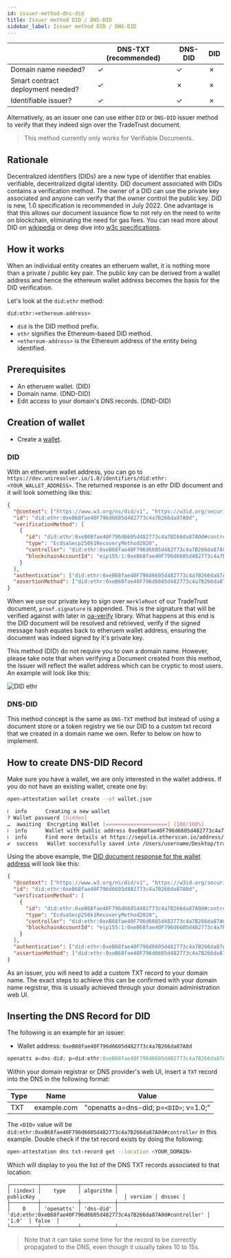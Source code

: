 ```yaml
---
id: issuer-method-dns-did
title: Issuer method DID / DNS-DID
sidebar_label: Issuer method DID / DNS-DID
---
```


|                                   | DNS-TXT (recommended) | DNS-DID | DID     |
| --------------------------------- | --------------------- | ------- | ------- |
| Domain name needed?               | &check;               | &check; | &cross; |
| Smart contract deployment needed? | &check;               | &cross; | &cross; |
| Identifiable issuer?              | &check;               | &check; | &cross; |

Alternatively, as an issuer one can use either `DID` or `DNS-DID` issuer method to verify that they indeed sign over the TradeTrust document.

> This method currently only works for Verifiable Documents.

## Rationale

Decentralized identifiers (DIDs) are a new type of identifier that enables verifiable, decentralized digital identity. DID document associated with DIDs contains a verification method. The owner of a DID can use the private key associated and anyone can verify that the owner control the public key. DID is new, 1.0 specification is recommended in July 2022. One advantage is that this allows our document issuance flow to not rely on the need to write on blockchain, eliminating the need for gas fees. You can read more about DID on [wikipedia](https://en.wikipedia.org/wiki/Decentralized_identifier) or deep dive into [w3c specifications](https://www.w3.org/TR/did-core/).

## How it works

When an individual entity creates an etheruem wallet, it is nothing more than a private / public key pair. The public key can be derived from a wallet address and hence the ethereum wallet address becomes the basis for the DID verification.

Let's look at the `did:ethr` method:

`did:ethr:<ethereum-address>`

- `did` is the DID method prefix.
- `ethr` signifies the Ethereum-based DID method.
- `<ethereum-address>` is the Ethereum address of the entity being identified.

## Prerequisites

- An etheruem wallet. (DID)
- Domain name. (DND-DID)
- Edit access to your domain's DNS records. (DND-DID)

## Creation of wallet

- Create a [wallet](/docs/tutorial/verifiable-documents/ethereum/wallet).

### DID

With an etheruem wallet address, you can go to `https://dev.uniresolver.io/1.0/identifiers/did:ethr:<YOUR_WALLET_ADDRESS>`. The returned response is an ethr DID document and it will look something like this:

```json
{
  "@context": ["https://www.w3.org/ns/did/v1", "https://w3id.org/security/suites/secp256k1recovery-2020/v2"],
  "id": "did:ethr:0xeB68fae40F796d6605d482773c4a7B266da87A0d",
  "verificationMethod": [
    {
      "id": "did:ethr:0xeB68fae40F796d6605d482773c4a7B266da87A0d#controller",
      "type": "EcdsaSecp256k1RecoveryMethod2020",
      "controller": "did:ethr:0xeB68fae40F796d6605d482773c4a7B266da87A0d",
      "blockchainAccountId": "eip155:1:0xeB68fae40F796d6605d482773c4a7B266da87A0d"
    }
  ],
  "authentication": ["did:ethr:0xeB68fae40F796d6605d482773c4a7B266da87A0d#controller"],
  "assertionMethod": ["did:ethr:0xeB68fae40F796d6605d482773c4a7B266da87A0d#controller"]
}
```

When we use our private key to sign over `merkleRoot` of our TradeTrust document, `proof.signature` is appended. This is the signature that will be verified against with later in [oa-verify](https://github.com/Open-Attestation/oa-verify) library. What happens at this end is the DID document will be resolved and retrieved, verify if the signed message hash equates back to etheruem wallet address, ensuring the document was indeed signed by it's private key.

This method (DID) do not require you to own a domain name. However, please take note that when verifying a Document created from this method, the Issuer will reflect the wallet address which can be cryptic to most users. An example will look like this:

![DID ethr](/docs/introduction/did-ethr.png)

### DNS-DID

This method concept is the same as `DNS-TXT` method but instead of using a document store or a token registry we tie our DID to a custom txt record that we created in a domain name we own. Refer to below on how to implement.

## How to create DNS-DID Record

Make sure you have a wallet, we are only interested in the wallet address. If you do not have an existing wallet, create one by:

```bash
open-attestation wallet create --of wallet.json
```

```bash
ℹ  info      Creating a new wallet
? Wallet password [hidden]
…  awaiting  Encrypting Wallet [====================] [100/100%]
ℹ  info      Wallet with public address 0xeB68fae40F796d6605d482773c4a7B266da87A0d successfully created.
ℹ  info      Find more details at https://sepolia.etherscan.io/address/0xeB68fae40F796d6605d482773c4a7B266da87A0d
✔  success   Wallet successfully saved into /Users/username/Desktop/tradetrust/wallet.json
```

Using the above example, the [DID document response for the wallet address](https://dev.uniresolver.io/1.0/identifiers/did:ethr:0xeB68fae40F796d6605d482773c4a7B266da87A0d) will look like this:

```json
{
  "@context": ["https://www.w3.org/ns/did/v1", "https://w3id.org/security/suites/secp256k1recovery-2020/v2"],
  "id": "did:ethr:0xeB68fae40F796d6605d482773c4a7B266da87A0d",
  "verificationMethod": [
    {
      "id": "did:ethr:0xeB68fae40F796d6605d482773c4a7B266da87A0d#controller",
      "type": "EcdsaSecp256k1RecoveryMethod2020",
      "controller": "did:ethr:0xeB68fae40F796d6605d482773c4a7B266da87A0d",
      "blockchainAccountId": "eip155:1:0xeB68fae40F796d6605d482773c4a7B266da87A0d"
    }
  ],
  "authentication": ["did:ethr:0xeB68fae40F796d6605d482773c4a7B266da87A0d#controller"],
  "assertionMethod": ["did:ethr:0xeB68fae40F796d6605d482773c4a7B266da87A0d#controller"]
}
```

As an issuer, you will need to add a custom TXT record to your domain name. The exact steps to achieve this can be confirmed with your domain name registrar, this is usually achieved through your domain administration web UI.

## Inserting the DNS Record for DID

The following is an example for an issuer:

- Wallet address: `0xeB68fae40F796d6605d482773c4a7B266da87A0d`

```javascript
openatts a=dns-did; p=did:ethr:0xeB68fae40F796d6605d482773c4a7B266da87A0d#controller; v=1.0;
```

Within your domain registrar or DNS provider's web UI, insert a `TXT` record into the DNS in the following format:

| Type | Name        | Value                                   |
| ---- | ----------- | --------------------------------------- |
| TXT  | example.com | "openatts a=dns-did; p=`<DID>`; v=1.0;" |

The `<DID>` value will be `did:ethr:0xeB68fae40F796d6605d482773c4a7B266da87A0d#controller` in this example. Double check if the txt record exists by doing the following:

```bash
open-attestation dns txt-record get --location <YOUR_DOMAIN>
```

Which will display to you the list of the DNS TXT records associated to that location:

```text
┌─────────┬────────────┬───────────┬──────────────────────────────────────────────────────────────────┬─────────┬────────┐
│ (index) │    type    │ algorithm │                            publicKey                             │ version │ dnssec │
├─────────┼────────────┼───────────┼──────────────────────────────────────────────────────────────────┼─────────┼────────┤
│    0    │ 'openatts' │ 'dns-did' │ 'did:ethr:0xeB68fae40F796d6605d482773c4a7B266da87A0d#controller' │  '1.0'  │ false  │
└─────────┴────────────┴───────────┴──────────────────────────────────────────────────────────────────┴─────────┴────────┘

```

> Note that it can take some time for the record to be correctly propagated to the DNS, even though it usually takes 10 to 15s.
